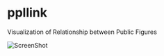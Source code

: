 ppllink
=======

Visualization of Relationship between Public Figures

![ScreenShot](https://raw.github.com/zbryikt/ppllink/master/doc/ppllink.jpg)
